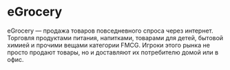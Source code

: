 # eGrocery

eGrocery — продажа товаров повседневного спроса через интернет. Торговля продуктами питания, напитками, товарами для детей, бытовой химией и прочими вещами категории FMCG. Игроки этого рынка не просто продают товары, но и доставляют их потребителю домой или в офис.
